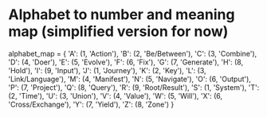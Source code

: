 # Alphabet to number and meaning map (simplified version for now)
alphabet_map = {
    'A': (1, 'Action'),
    'B': (2, 'Be/Between'),
    'C': (3, 'Combine'),
    'D': (4, 'Doer'),
    'E': (5, 'Evolve'),
    'F': (6, 'Fix'),
    'G': (7, 'Generate'),
    'H': (8, 'Hold'),
    'I': (9, 'Input'),
    'J': (1, 'Journey'),
    'K': (2, 'Key'),
    'L': (3, 'Link/Language'),
    'M': (4, 'Manifest'),
    'N': (5, 'Navigate'),
    'O': (6, 'Output'),
    'P': (7, 'Project'),
    'Q': (8, 'Query'),
    'R': (9, 'Root/Result'),
    'S': (1, 'System'),
    'T': (2, 'Time'),
    'U': (3, 'Union'),
    'V': (4, 'Value'),
    'W': (5, 'Will'),
    'X': (6, 'Cross/Exchange'),
    'Y': (7, 'Yield'),
    'Z': (8, 'Zone')
}
